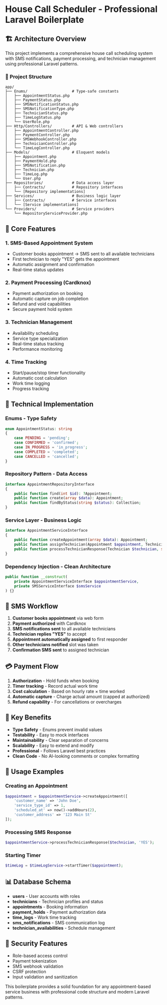 # House Call Scheduler - Professional Laravel Boilerplate

## 🏗️ Architecture Overview

This project implements a comprehensive house call scheduling system with SMS notifications, payment processing, and technician management using professional Laravel patterns.

### 📁 Project Structure

```
app/
├── Enums/                    # Type-safe constants
│   ├── AppointmentStatus.php
│   ├── PaymentStatus.php
│   ├── SMSNotificationStatus.php
│   ├── SMSNotificationType.php
│   ├── TechnicianStatus.php
│   ├── TimeLogStatus.php
│   └── UserRole.php
├── Http/Controllers/         # API & Web controllers
│   ├── AppointmentController.php
│   ├── PaymentController.php
│   ├── SMSWebhookController.php
│   ├── TechnicianController.php
│   └── TimeLogController.php
├── Models/                   # Eloquent models
│   ├── Appointment.php
│   ├── PaymentHold.php
│   ├── SMSNotification.php
│   ├── Technician.php
│   ├── TimeLog.php
│   └── User.php
├── Repositories/             # Data access layer
│   ├── Contracts/            # Repository interfaces
│   └── [Repository implementations]
├── Services/                 # Business logic layer
│   ├── Contracts/            # Service interfaces
│   └── [Service implementations]
└── Providers/                # Service providers
    └── RepositoryServiceProvider.php
```

## 🎯 Core Features

### 1. **SMS-Based Appointment System**
- Customer books appointment → SMS sent to all available technicians
- First technician to reply "YES" gets the appointment
- Automatic assignment and confirmation
- Real-time status updates

### 2. **Payment Processing (Cardknox)**
- Payment authorization on booking
- Automatic capture on job completion
- Refund and void capabilities
- Secure payment hold system

### 3. **Technician Management**
- Availability scheduling
- Service type specialization
- Real-time status tracking
- Performance monitoring

### 4. **Time Tracking**
- Start/pause/stop timer functionality
- Automatic cost calculation
- Work time logging
- Progress tracking

## 🔧 Technical Implementation

### **Enums** - Type Safety
```php
enum AppointmentStatus: string
{
    case PENDING = 'pending';
    case CONFIRMED = 'confirmed';
    case IN_PROGRESS = 'in_progress';
    case COMPLETED = 'completed';
    case CANCELLED = 'cancelled';
}
```

### **Repository Pattern** - Data Access
```php
interface AppointmentRepositoryInterface
{
    public function find(int $id): ?Appointment;
    public function create(array $data): Appointment;
    public function findByStatus(string $status): Collection;
}
```

### **Service Layer** - Business Logic
```php
interface AppointmentServiceInterface
{
    public function createAppointment(array $data): Appointment;
    public function assignTechnician(Appointment $appointment, Technician $technician): bool;
    public function processTechnicianResponse(Technician $technician, string $response): void;
}
```

### **Dependency Injection** - Clean Architecture
```php
public function __construct(
    private AppointmentServiceInterface $appointmentService,
    private SMSServiceInterface $smsService
) {}
```

## 📱 SMS Workflow

1. **Customer books appointment** via web form
2. **Payment authorized** with Cardknox
3. **SMS notifications sent** to all available technicians
4. **Technician replies "YES"** to accept
5. **Appointment automatically assigned** to first responder
6. **Other technicians notified** slot was taken
7. **Confirmation SMS sent** to assigned technician

## 💳 Payment Flow

1. **Authorization** - Hold funds when booking
2. **Timer tracking** - Record actual work time
3. **Cost calculation** - Based on hourly rate × time worked
4. **Automatic capture** - Charge actual amount (capped at authorized)
5. **Refund capability** - For cancellations or overcharges

## 🎨 Key Benefits

- **Type Safety** - Enums prevent invalid values
- **Testability** - Easy to mock interfaces
- **Maintainability** - Clear separation of concerns
- **Scalability** - Easy to extend and modify
- **Professional** - Follows Laravel best practices
- **Clean Code** - No AI-looking comments or complex formatting

## 🚀 Usage Examples

### Creating an Appointment
```php
$appointment = $appointmentService->createAppointment([
    'customer_name' => 'John Doe',
    'service_type_id' => 1,
    'scheduled_at' => now()->addHours(2),
    'customer_address' => '123 Main St'
]);
```

### Processing SMS Response
```php
$appointmentService->processTechnicianResponse($technician, 'YES');
```

### Starting Timer
```php
$timeLog = $timeLogService->startTimer($appointment);
```

## 📊 Database Schema

- **users** - User accounts with roles
- **technicians** - Technician profiles and status
- **appointments** - Booking information
- **payment_holds** - Payment authorization data
- **time_logs** - Work time tracking
- **sms_notifications** - SMS communication log
- **technician_availabilities** - Schedule management

## 🔐 Security Features

- Role-based access control
- Payment tokenization
- SMS webhook validation
- CSRF protection
- Input validation and sanitization

This boilerplate provides a solid foundation for any appointment-based service business with professional code structure and modern Laravel patterns.

